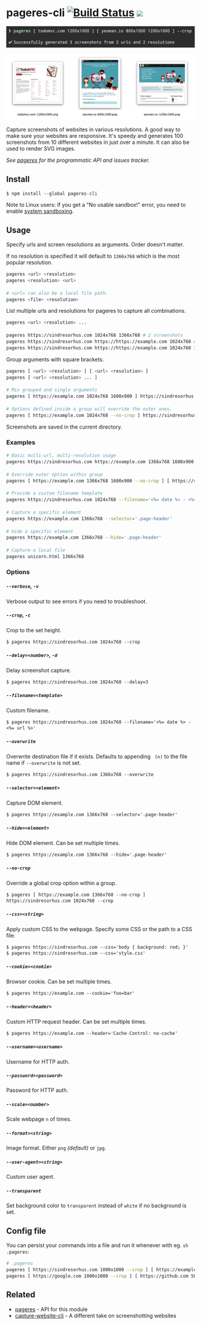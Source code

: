 # pageres-cli [![Build Status](https://travis-ci.org/sindresorhus/pageres-cli.svg?branch=master)](https://travis-ci.org/sindresorhus/pageres-cli) [![](https://img.shields.io/badge/unicorn-approved-ff69b4.svg)](https://www.youtube.com/watch?v=9auOCbH5Ns4)

![](screenshot.png)

![](screenshot-output.png)

Capture screenshots of websites in various resolutions. A good way to make sure your websites are responsive. It's speedy and generates 100 screenshots from 10 different websites in just over a minute. It can also be used to render SVG images.

*See [pageres](https://github.com/sindresorhus/pageres) for the programmatic API and issues tracker.*


## Install

```
$ npm install --global pageres-cli
```

Note to Linux users: If you get a "No usable sandbox!" error, you need to enable [system sandboxing](https://github.com/GoogleChrome/puppeteer/blob/master/docs/troubleshooting.md#setting-up-chrome-linux-sandbox).


## Usage

Specify urls and screen resolutions as arguments. Order doesn't matter.

If no resolution is specified it will default to `1366x768` which is the most popular resolution.

```sh
pageres <url> <resolution>
pageres <resolution> <url>

# <url> can also be a local file path.
pageres <file> <resolution>
```

List multiple urls and resolutions for pageres to capture all combinations.

```sh
pageres <url> <resolution> ...

pageres https://sindresorhus.com 1024x768 1366x768 # 2 screenshots
pageres https://sindresorhus.com https://https://example.com 1024x768 # 2 screenshots
pageres https://sindresorhus.com https://https://example.com 1024x768 1366x768 # 4 screenshots
```

Group arguments with square brackets.

```sh
pageres [ <url> <resolution> ] [ <url> <resolution> ]
pageres [ <url> <resolution> ... ]

# Mix grouped and single arguments
pageres [ https://example.com 1024x768 1600x900 ] https://sindresorhus.com 1366x768

# Options defined inside a group will override the outer ones.
pageres [ https://example.com 1024x768 --no-crop ] https://sindresorhus.com 1366x768 --crop
```

Screenshots are saved in the current directory.

### Examples

```sh
# Basic multi-url, multi-resolution usage
pageres https://sindresorhus.com https://example.com 1366x768 1600x900

# Override outer option within group
pageres [ https://example.com 1366x768 1600x900 --no-crop ] [ https://sindresorhus.com 1024x768 480x320 ] --crop

# Provide a custom filename template
pageres https://sindresorhus.com 1024x768 --filename='<%= date %> - <%= url %>'

# Capture a specific element
pageres https://example.com 1366x768 --selector='.page-header'

# Hide a specific element
pageres https://example.com 1366x768 --hide='.page-header'

# Capture a local file
pageres unicorn.html 1366x768
```

### Options

##### `--verbose`, `-v`

Verbose output to see errors if you need to troubleshoot.

##### `--crop`, `-c`

Crop to the set height.

```
$ pageres https://sindresorhus.com 1024x768 --crop
```

##### `--delay=<number>`, `-d`

Delay screenshot capture.

```
$ pageres https://sindresorhus.com 1024x768 --delay=3
```

##### `--filename=<template>`

Custom filename.

```
$ pageres https://sindresorhus.com 1024x768 --filename='<%= date %> - <%= url %>'
```

##### `--overwrite`

Overwrite destination file if it exists. Defaults to appending ` (n)` to the file name if `--overwrite` is not set.

```
$ pageres https://sindresorhus.com 1366x768 --overwrite
```

##### `--selector=<element>`

Capture DOM element.

```
$ pageres https://example.com 1366x768 --selector='.page-header'
```

##### `--hide=<element>`

Hide DOM element. Can be set multiple times.

```
$ pageres https://example.com 1366x768 --hide='.page-header'
```

##### `--no-crop`

Override a global crop option within a group.

```
$ pageres [ https://example.com 1366x768 --no-crop ] https://sindresorhus.com 1024x768 --crop
```

##### `--css=<string>`

Apply custom CSS to the webpage. Specify some CSS or the path to a CSS file.

```
$ pageres https://sindresorhus.com --css='body { background: red; }'
$ pageres https://sindresorhus.com --css='style.css'
```

##### `--cookie=<cookie>`

Browser cookie. Can be set multiple times.

```
$ pageres https://example.com --cookie='foo=bar'
```

##### `--header=<header>`

Custom HTTP request header. Can be set multiple times.

```
$ pageres https://example.com --header='Cache-Control: no-cache'
```

##### `--username=<username>`

Username for HTTP auth.

##### `--password=<password>`

Password for HTTP auth.

##### `--scale=<number>`

Scale webpage `n` of times.

##### `--format=<string>`

Image format. Either `png` *(default)* or `jpg`.

##### `--user-agent=<string>`

Custom user agent.

##### `--transparent`

Set background color to `transparent` instead of `white` if no background is set.


## Config file

You can persist your commands into a file and run it whenever with eg. `sh .pageres`:

```sh
# .pageres
pageres [ https://sindresorhus.com 1000x1000 --crop ] [ https://example.com 500x500 ]
pageres [ https://google.com 1000x1000 --crop ] [ https://github.com 500x500 ]
```


## Related

- [pageres](https://github.com/sindresorhus/pageres) - API for this module
- [capture-website-cli](https://github.com/sindresorhus/capture-website-cli) - A different take on screenshotting websites
